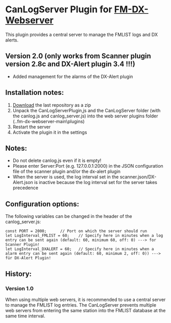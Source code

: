 # CanLogServer Plugin for [FM-DX-Webserver](https://github.com/NoobishSVK/fm-dx-webserver)
This plugin provides a central server to manage the FMLIST logs and DX alerts.

## Version 2.0 (only works from Scanner plugin version 2.8c and DX-Alert plugin 3.4  !!!)

- Added management for the alarms of the DX-Alert plugin

## Installation notes:

1. [Download](https://github.com/Highpoint2000/canlog-server/releases) the last repository as a zip
2. Unpack the CanLogServerPlugin,js and the CanLogServer folder (with the canlog.js and canlog_server.js) into the web server plugins folder (..fm-dx-webserver-main\plugins)
4. Restart the server
5. Activate the plugin it in the settings

## Notes: 

- Do not delete canlog.js even if it is empty!
- Please enter Server:Port (e.g. 127.0.0.1:2000) in the JSON configuration file of the scanner plugin and/or the dx-alert plugin
- When the server is used, the log interval set in the scanner.json/DX-Alert.json is inactive because the log interval set for the server takes precedence
  
## Configuration options:

The following variables can be changed in the header of the canlog_server.js:

    const PORT = 2000; 		// Port on which the server should run
    let LogInterval_FMLIST = 60; 	// Specify here in minutes when a log entry can be sent again (default: 60, minimum 60, off: 0) ---> for Scanner Plugin!
	let LogInterval_DXALERT = 60; 	// Specify here in minutes when a alarm entry can be sent again (default: 60, minimum 2, off: 0)) ---> für DX-Alert Plugin!

## History:

### Version 1.0

When using multiple web servers, it is recommended to use a central server to manage the FMLIST log entries. The CanLogServer prevents multiple web servers from entering the same station into the FMLIST database at the same time interval.
